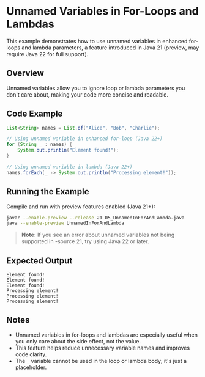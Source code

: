 # Unnamed Variables in For-Loops and Lambdas

This example demonstrates how to use unnamed variables in enhanced for-loops and lambda parameters, a feature introduced in Java 21 (preview, may require Java 22 for full support).

## Overview

Unnamed variables allow you to ignore loop or lambda parameters you don't care about, making your code more concise and readable.

## Code Example

```java
List<String> names = List.of("Alice", "Bob", "Charlie");

// Using unnamed variable in enhanced for-loop (Java 22+)
for (String _ : names) {
    System.out.println("Element found!");
}

// Using unnamed variable in lambda (Java 22+)
names.forEach(_ -> System.out.println("Processing element!"));
```

## Running the Example

Compile and run with preview features enabled (Java 21+):

```bash
javac --enable-preview --release 21 05_UnnamedInForAndLambda.java
java --enable-preview UnnamedInForAndLambda
```

> **Note:** If you see an error about unnamed variables not being supported in -source 21, try using Java 22 or later.

## Expected Output

```
Element found!
Element found!
Element found!
Processing element!
Processing element!
Processing element!
```

## Notes

- Unnamed variables in for-loops and lambdas are especially useful when you only care about the side effect, not the value.
- This feature helps reduce unnecessary variable names and improves code clarity.
- The `_` variable cannot be used in the loop or lambda body; it's just a placeholder. 